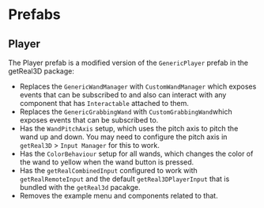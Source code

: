 # Prefabs
## Player
The Player prefab is a modified version of the `GenericPlayer` prefab in the getReal3D package:
- Replaces the `GenericWandManager` with `CustomWandManager` which exposes events that can be subscribed to and also can interact with any component that has `Interactable` attached to them.
- Replaces the `GenericGrabbingWand` with `CustomGrabbingWand`which exposes events that can be subscribed to.
- Has the `WandPitchAxis` setup, which uses the pitch axis to pitch the wand up and down. You may need to configure the pitch axis in `getReal3D` > `Input Manager` for this to work.
- Has the `ColorBehaviour` setup for all wands, which changes the color of the wand to yellow when the wand button is pressed.
- Has the `getRealCombinedInput` configured to work with `getRealRemoteInput` and the default `getReal3DPlayerInput` that is bundled with the `getReal3d` pacakge.
- Removes the example menu and components related to that.
